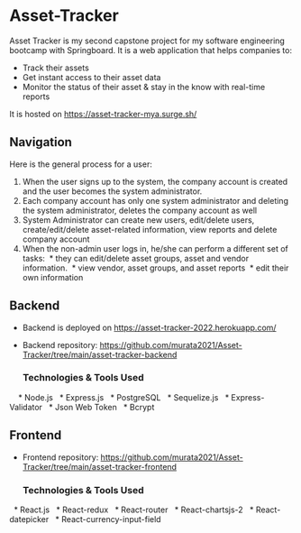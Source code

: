# Asset-Tracker

Asset Tracker is my second capstone project for my software engineering bootcamp with Springboard. It is a web application that helps companies to:
- Track their assets
- Get instant access to their asset data
- Monitor the status of their asset & stay in the know with real-time reports

It is hosted on https://asset-tracker-mya.surge.sh/

## Navigation

Here is the general process for a user:

1. When the user signs up to the system, the company account is created and the user becomes the system administrator. 
2. Each company account has only one system administrator and deleting the system administrator, deletes the company account as well
3. System Administrator can create new users, edit/delete users, create/edit/delete asset-related information, view reports and delete company account
4. When the non-admin user logs in, he/she can perform a different set of tasks:
 * they can edit/delete asset groups, asset and vendor information.
 * view vendor, asset groups, and asset reports
 * edit their own information

## Backend

- Backend is deployed on https://asset-tracker-2022.herokuapp.com/
- Backend repository: https://github.com/murata2021/Asset-Tracker/tree/main/asset-tracker-backend

  ### Technologies & Tools Used
  
  * Node.js
  * Express.js
  * PostgreSQL
  * Sequelize.js
  * Express-Validator
  * Json Web Token
  * Bcrypt

## Frontend

- Frontend repository: https://github.com/murata2021/Asset-Tracker/tree/main/asset-tracker-frontend

  ### Technologies & Tools Used
  
  * React.js
  * React-redux
  * React-router
  * React-chartsjs-2
  * React-datepicker
  * React-currency-input-field
  
  
